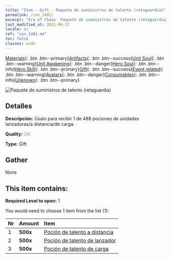 ```yaml
---
title: "Item - Gift - Paquete de suministros de talento (retaguardia)"
permalink: /con_1401/
excerpt: "Era of Chaos  Paquete de suministros de talento (retaguardia)"
last_modified_at: 2021-04-27
locale: es
ref: "con_1401.md"
toc: false
classes: wide
---
```

 [Materials](/ItemsES/){: .btn .btn--primary}[Artifacts](/ItemsES/Artifacts/){: .btn .btn--success}[Unit Soul](/ItemsES/UnitSoul/){: .btn .btn--warning}[Unit Awakening](/ItemsES/UnitAwakening/){: .btn .btn--danger}[Hero Soul](/ItemsES/HeroSoul/){: .btn .btn--info}[Hero Skill](/ItemsES/HeroSkill/){: .btn .btn--primary}[Gift](/ItemsES/Gift/){: .btn .btn--success}[Event related](/ItemsES/Events/){: .btn .btn--warning}[Avatars](/ItemsES/Avatars/){: .btn .btn--danger}[Consumables](/ItemsES/Consumables/){: .btn .btn--info}[Unknown](/ItemsES/Unknown/){: .btn .btn--primary}

 ![Paquete de suministros de talento (retaguardia)](/images/t/i_907015.png)

## Detalles
 **Descripción:** Úsalo para recibir 1 de 488 pociones de unidades lanzadoras/a distancia/de carga.

 **Quality:** <span style="color: #DA70D6">OK</span>

 **Type:** Gift

## Gather

  None

## This item contains:

 **Required Level to open:** 1

 You would need to choose 1 item from the list (1):

  | Nr | Amount |     Item    |
  |:---|:-------|:------------|
  | 1 |  **500x** | [Poción de talento a distancia](/ItemsES/con_789/) |  | 
  | 2 |  **500x** | [Poción de talento de lanzador](/ItemsES/con_790/) |  | 
  | 3 |  **500x** | [Poción de talento de carga](/ItemsES/con_788/) |  | 
